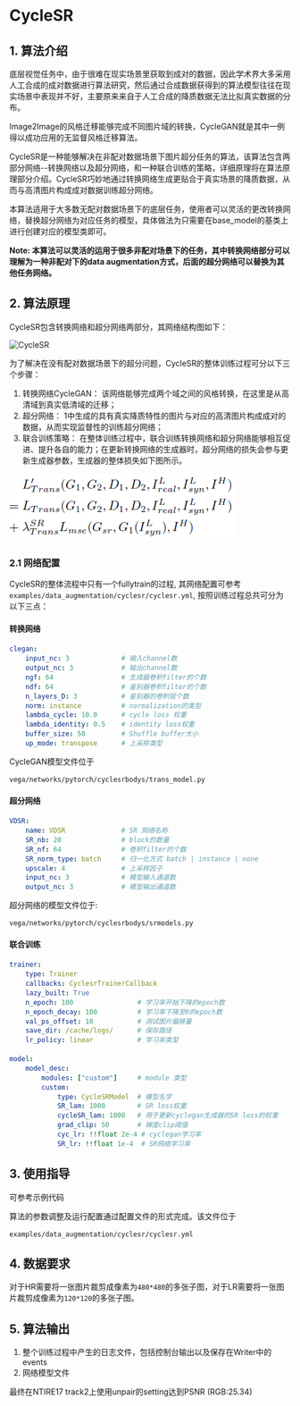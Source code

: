 # CycleSR

## 1. 算法介绍

底层视觉任务中，由于很难在现实场景里获取到成对的数据，因此学术界大多采用人工合成的成对数据进行算法研究，然后通过合成数据获得到的算法模型往往在现实场景中表现并不好，主要原来来自于人工合成的降质数据无法比拟真实数据的分布。

Image2Image的风格迁移能够完成不同图片域的转换，CycleGAN就是其中一例得以成功应用的无监督风格迁移算法。

CycleSR是一种能够解决在非配对数据场景下图片超分任务的算法，该算法包含两部分网络--转换网络以及超分网络，和一种联合训练的策略，详细原理将在算法原理部分介绍。CycleSR巧妙地通过转换网络生成更贴合于真实场景的降质数据，从而与高清图片构成成对数据训练超分网络。

本算法适用于大多数无配对数据场景下的底层任务，使用者可以灵活的更改转换网络，替换超分网络为对应任务的模型，具体做法为只需要在base_model的基类上进行创建对应的模型类即可。

**Note: 本算法可以灵活的运用于很多非配对场景下的任务，其中转换网络部分可以理解为一种非配对下的data augmentation方式，后面的超分网络可以替换为其他任务网络。**

## 2. 算法原理

CycleSR包含转换网络和超分网络两部分，其网络结构图如下：

![CycleSR](../../images/cyclesr.png)

为了解决在没有配对数据场景下的超分问题，CycleSR的整体训练过程可分以下三个步骤：

1. 转换网络CycleGAN： 该网络能够完成两个域之间的风格转换，在这里是从高清域到真实低清域的迁移；
2. 超分网络： 1中生成的具有真实降质特性的图片与对应的高清图片构成成对的数据，从而实现监督性的训练超分网络；
3. 联合训练策略： 在整体训练过程中，联合训练转换网络和超分网络能够相互促进、提升各自的能力；在更新转换网络的生成器时，超分网络的损失会参与更新生成器参数，生成器的整体损失如下图所示。

![loss_trans](../../images/cyclesr_loss_trans.png)

### 2.1 网络配置

CycleSR的整体流程中只有一个fullytrain的过程, 其网络配置可参考`examples/data_augmentation/cyclesr/cyclesr.yml`, 按照训练过程总共可分为以下三点：

#### 转换网络

```yaml
clegan:
    input_nc: 3             # 输入channel数
    output_nc: 3            # 输出channel数
    ngf: 64                 # 生成器卷积filter的个数
    ndf: 64                 # 鉴别器卷积filter的个数
    n_layers_D: 3           # 鉴别器的卷积层个数
    norm: instance          # normalization的类型
    lambda_cycle: 10.0      # cycle loss 权重
    lambda_identity: 0.5    # identity loss权重
    buffer_size: 50         # Shuffle buffer大小
    up_mode: transpose      # 上采样类型
```

CycleGAN模型文件位于

```text
vega/networks/pytorch/cyclesrbodys/trans_model.py
```

#### 超分网络

```yaml
VDSR:
    name: VDSR              # SR 网络名称
    SR_nb: 20               # block的数量
    SR_nf: 64               # 卷积filter的个数
    SR_norm_type: batch     # 归一化方式 batch | instance | none
    upscale: 4              # 上采样因子
    input_nc: 3             # 模型输入通道数
    output_nc: 3            # 模型输出通道数
```

超分网络的模型文件位于:

```text
vega/networks/pytorch/cyclesrbodys/srmodels.py
```

#### 联合训练

```yaml
trainer:
    type: Trainer
    callbacks: CyclesrTrainerCallback
    lazy_built: True
    n_epoch: 100                # 学习率开始下降的epoch数
    n_epoch_decay: 100          # 学习率下降至0的epoch数
    val_ps_offset: 10           # 测试图片偏移量
    save_dir: /cache/logs/      # 保存路径
    lr_policy: linear           # 学习率类型

model:
    model_desc:
        modules: ["custom"]     # module 类型
        custom:
            type: CycleSRModel  # 模型名字
            SR_lam: 1000        # SR loss权重
            cycleSR_lam: 1000   # 用于更新cyclegan生成器的SR loss的权重
            grad_clip: 50       # 梯度clip阈值
            cyc_lr: !!float 2e-4 # cyclegan学习率
            SR_lr: !!float 1e-4  # SR网络学习率
```

## 3. 使用指导

可参考示例代码

算法的参数调整及运行配置通过配置文件的形式完成。该文件位于

```text
examples/data_augmentation/cyclesr/cyclesr.yml
```

## 4. 数据要求

对于HR需要将一张图片裁剪成像素为`480*480`的多张子图，对于LR需要将一张图片裁剪成像素为`120*120`的多张子图。

## 5. 算法输出

 1. 整个训练过程中产生的日志文件，包括控制台输出以及保存在Writer中的events
 2. 网络模型文件

最终在NTIRE17 track2上使用unpair的setting达到PSNR (RGB:25.34)
